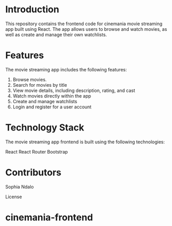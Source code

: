 #  Introduction
This repository contains the frontend code for cinemania movie streaming app built using React. The app allows users to browse and watch movies, as well as create and manage their own watchlists.

# Features
The movie streaming app includes the following features:
1. Browse movies.
2. Search for movies by title
3. View movie details, including description, rating, and cast
4. Watch movies directly within the app
5. Create and manage watchlists
6. Login and register for a user account

# Technology Stack
The movie streaming app frontend is built using the following technologies:

React
React Router
Bootstrap

# Contributors 
Sophia Ndalo

License
# cinemania-frontend

